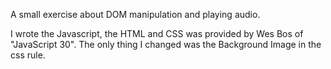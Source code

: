 A small exercise about DOM manipulation and playing audio.

I wrote the Javascript, the HTML and CSS was provided by Wes Bos of "JavaScript 30". The only thing I changed was the Background Image in the css rule.